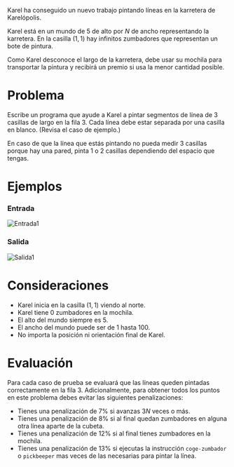 Karel ha conseguido un nuevo trabajo pintando líneas en la karretera de Karelópolis.

Karel está en un mundo de $5$ de alto por $N$ de ancho representando la karretera. En la casilla $(1, 1)$ hay infinitos zumbadores que representan un bote de pintura.

Como Karel desconoce el largo de la karretera, debe usar su mochila para transportar la pintura y recibirá un premio si usa la menor cantidad posible.

# Problema

Escribe un programa que ayude a Karel a pintar segmentos de línea de $3$ casillas de largo en la fila $3$. Cada línea debe estar separada por una casilla en blanco. (Revisa el caso de ejemplo.)

En caso de que la línea que estás pintando no pueda medir $3$ casillas porque hay una pared, pinta $1$ o $2$ casillas dependiendo del espacio que tengas.

# Ejemplos

### Entrada

![Entrada1](sample.in.png)

### Salida

![Salida1](sample.out.png)

# Consideraciones

- Karel inicia en la casilla $(1,1)$ viendo al norte.
- Karel tiene 0 zumbadores en la mochila.
- El alto del mundo siempre es 5.
- El ancho del mundo puede ser de 1 hasta 100.
- No importa la posición ni orientación final de Karel.

# Evaluación

Para cada caso de prueba se evaluará que las líneas queden pintadas correctamente en la fila $3$.
Adicionalmente, para obtener todos los puntos en este problema debes evitar las siguientes penalizaciones:

- Tienes una penalización de $7\%$ si avanzas $3N$ veces o más.
- Tienes una penalización de $8\%$ si al final quedan zumbadores en alguna otra línea aparte de la cubeta.
- Tienes una penalización de $12\%$ si al final tienes zumbadores en la mochila.
- Tienes una penalización de $13\%$ si ejecutas la instrucción `coge-zumbador` o `pickbeeper` mas veces de las necesarias para pintar la línea.
